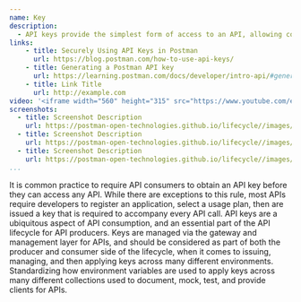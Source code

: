 ```yaml
---
name: Key
description: 
  - API keys provide the simplest form of access to an API, allowing consumers to sign up for an account, define what their application is, and then receive a key they can include in headers or other parameter to identify themselves, ensuring that API producers are fully aware of everyone who has access to an API, and all consumers have a way to clearly identify themselves and receive personalized usage data for each key. 
links:
    - title: Securely Using API Keys in Postman
      url: https://blog.postman.com/how-to-use-api-keys/
    - title: Generating a Postman API key
      url: https://learning.postman.com/docs/developer/intro-api/#generating-a-postman-api-key
    - title: Link Title
      url: http://example.com            
video: '<iframe width="560" height="315" src="https://www.youtube.com/embed/7F3f4WOFs38" title="YouTube video player" frameborder="0" allow="accelerometer; autoplay; clipboard-write; encrypted-media; gyroscope; picture-in-picture" allowfullscreen></iframe>'
screenshots:
  - title: Screenshot Description
    url: https://postman-open-technologies.github.io/lifecycle//images/postman-screenshot.png          
  - title: Screenshot Description
    url: https://postman-open-technologies.github.io/lifecycle//images/postman-screenshot.png  
  - title: Screenshot Description
    url: https://postman-open-technologies.github.io/lifecycle//images/postman-screenshot.png   
...
```

It is common practice to require API consumers to obtain an API key before they can access any API. While there are exceptions to this rule, most APIs require developers to register an application, select a usage plan, then are issued a key that is required to accompany every API call. API keys are a ubiquitous aspect of API consumption, and an essential part of the API lifecycle for API producers. Keys are managed via the gateway and management layer for APIs, and should be considered as part of both the producer and consumer side of the lifecycle, when it comes to issuing, managing, and then applying keys across many different environments. Standardizing how environment variables are used to apply keys across many different collections used to document, mock, test, and provide clients for APIs.
